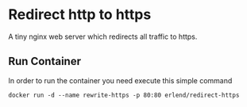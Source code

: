 # Redirect http to https

A tiny nginx web server which redirects all traffic to https.

## Run Container
In order to run the container you need execute this simple command
```
docker run -d --name rewrite-https -p 80:80 erlend/redirect-https
```
